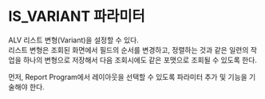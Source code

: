 # IS_VARIANT 파라미터
ALV 리스트 변형(Variant)을 설정할 수 있다. <Br>
리스트 변형은 조회된 화면에서 필드의 순서를 변경하고, 정렬하는 것과 같은 일련의 작업을 하나의 변형으로 저장해서 다음 조회시에도 같은 포맷으로 조회될 수 있도록 한다.<Br>

먼저, Report Program에서 레이아웃을 선택할 수 있도록 파라미터 추가 및 기능을 기술해야 한다.